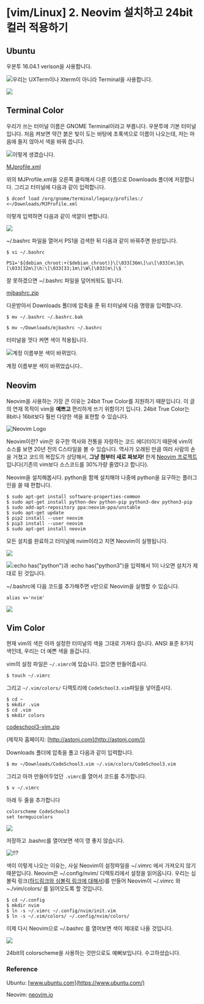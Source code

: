 # [vim/Linux] 2. Neovim 설치하고 24bit 컬러 적용하기
## Ubuntu

우분투 16.04.1 verison을 사용합니다.

![우리는 UXTerm이나 Xterm이 아니라 Terminal을 사용합니다.](https://cdn.myeongjae.kim/blog/2016/10/Screen-Shot-2016-10-01-at-7.44.01-PM.png)

![](https://cdn.myeongjae.kim/blog/2016/10/Screen-Shot-2016-10-01-at-7.44.17-PM.png)

## Terminal Color

우리가 쓰는 터미널 이름은 GNOME Terminal이라고 부릅니다. 우분투에 기본 터미널입니다. 처음 켜보면 약간 붉은 빛이 도는 바탕에 초록색으로 이름이 나오는데, 저는 마음에 들지 않아서 색을 바꿔 씁니다.

![이렇게 생겼습니다.](https://cdn.myeongjae.kim/blog/2016/10/Screen-Shot-2016-10-01-at-7.52.06-PM.png)

[MJprofile.xml](https://myeongjae.kim/blog_contents/2016/10/MJProfile.xml)

위의 MJProfile.xml을 오른쪽 클릭해서 다른 이름으로 Downloads 폴더에 저장합니다. 그리고 터미널에 다음과 같이 입력합니다.

`$ dconf load /org/gnome/terminal/legacy/profiles:/ <~/Downloads/MJProfile.xml`

이렇게 입력하면 다음과 같이 색깔이 변합니다.

![](https://cdn.myeongjae.kim/blog/2016/10/Screen-Shot-2016-10-01-at-8.36.01-PM.png)

 ~/.bashrc 파일을 열어서 PS1을 검색한 뒤 다음과 같이 바꿔주면 완성입니다.

`$ vi ~/.bashrc`

`PS1='${debian_chroot:+($debian_chroot)}\[\033[36m\]\u\[\033[m\]@\[\033[32m\]\h:\[\033[33;1m\]\W\[\033[m\]\$ '`

잘 못하겠으면 ~/.bashrc 파일을 덮어씌워도 됩니다.

[mjbashrc.zip](https://myeongjae.kim/blog_contents/2016/10/mjbashrc.zip)

다운받아서 Downloads 폴더에 압축을 푼 뒤 터미널에 다음 명령을 입력합니다.

`$ mv ~/.bashrc ~/.bashrc.bak`

`$ mv ~/Downloads/mjbashrc ~/.bashrc`

터미널을 껏다 켜면 색이 적용됩니다.

![계정 이름부분 색이 바뀌었다.](https://cdn.myeongjae.kim/blog/2016/10/Screen-Shot-2016-10-01-at-8.54.24-PM.png)

계정 이름부분 색이 바뀌었습니다..

## Neovim

Neovim을 사용하는 가장 큰 이유는 24bit True Color를 지원하기 때문입니다. 이 글의 연재 목적이 vim을 **예쁘고** 편리하게 쓰기 위함이기 입니다. 24bit True Color는 8bit나 16bit보다 훨씬 다양한 색을 표현할 수 있습니다.

![Neovim Logo](https://cdn.myeongjae.kim/blog/2016/10/logo@2x.png)

Neovim이란? vim은 유구한 역사와 전통을 자랑하는 코드 에디터이기 때문에 vim의 소스를 보면 20년 전의 C스타일을 볼 수 있습니다. 역사가 오래된 만큼 여러 사람의 손을 거쳤고 코드의 복잡도가 상당해서, **그냥 첨부터 새로 짜보자!** 한게 [Neovim 프로젝트](https://neovim.io/)입니다(기존의 vim보다 소스코드를 30%가량 줄였다고 합니다).

Neovim을 설치해봅시다. python을 함께 설치해야 나중에 python을 요구하는 플러그인을 쓸 때 편합니다.

```
$ sudo apt-get install software-properties-common
$ sudo apt-get install python-dev python-pip python3-dev python3-pip
$ sudo add-apt-repository ppa:neovim-ppa/unstable
$ sudo apt-get update
$ pip2 install --user neovim
$ pip3 install --user neovim
$ sudo apt-get install neovim
```

모든 설치를 완료하고 터미널에 nvim이라고 치면 Neovim이 실행됩니다.

![](https://cdn.myeongjae.kim/blog/2016/10/Screen-Shot-2016-10-01-at-9.15.56-PM.png)

![:echo has("python")과 :echo has("python3")을 입력해서 1이 나오면 설치가 제대로 된 것입니다.](https://cdn.myeongjae.kim/blog/2016/10/Screen-Shot-2016-10-01-at-9.16.03-PM.png)

~/.bashrc에 다음 코드를 추가해주면 v만으로 Neovim을 실행할 수 있습니다.

`alias v='nvim'`

![](https://cdn.myeongjae.kim/blog/2016/10/Screen-Shot-2016-10-01-at-9.25.47-PM.png)

## Vim Color

현재 vim의 색은 아까 설정한 터미널의 색을 그대로 가져다 씁니다. ANSI 표준 8가지 색인데, 우리는 더 예쁜 색을 쓸겁니다.

vim의 설정 파일은 `~/.vimrc`에 있습니다. 없으면 만들어줍시다.

`$ touch ~/.vimrc`

그리고 `~/.vim/colors/` 디렉토리에 `CodeSchool3.vim`파일을 넣어줍시다.

``` shell
$ cd ~
$ mkdir .vim
$ cd .vim
$ mkdir colors
```

[codeschool3-vim.zip](https://cdn.myeongjae.kim/blog/2016/10/CodeSchool3.vim_.zip)

(제작자 홈페이지: [http://astonj.com](http://astonj.com/))

Downloads 폴더에 압축을 풀고 다음과 같이 입력합니다.

`$ mv ~/Downloads/CodeSchool3.vim ~/.vim/colors/CodeSchool3.vim`

그리고 아까 만들어두었던 `.vimrc`를 열어서 코드를 추가합니다.

`$ v ~/.vimrc`

아래 두 줄을 추가합니다

```
colorscheme CodeSchool3
set termguicolors
```

![](https://cdn.myeongjae.kim/blog/2016/10/Screen-Shot-2016-10-01-at-9.37.48-PM.png)

저장하고 .bashrc를 열어보면 색이 영 좋지 않습니다.

![!!?](https://cdn.myeongjae.kim/blog/2016/10/Screen-Shot-2016-10-09-at-11.23.50-AM.png)

색이 이렇게 나오는 이유는, 사실 Neovim이 설정파일을 ~/.vimrc 에서 가져오지 않기 때문입니다. Neovim은 ~/.config/nvim/  디렉토리에서 설정을 읽어옵니다. 우리는 심볼릭 링크([하드링크와 심볼릭 링크에 대해서](http://eunguru.tistory.com/90))를 만들어 Neovim이 ~/.vimrc 와 ~./vim/colors/ 를 읽어오도록 할 것입니다.
```shell
$ cd ~/.config
$ mkdir nvim
$ ln -s ~/.vimrc ~/.config/nvim/init.vim
$ ln -s ~/.vim/colors/ ~/.config/nvim/colors/
```
이제 다시 Neovim으로 ~/.bashrc 를 열어보면 색이 제대로 나올 것입니다.

![](https://cdn.myeongjae.kim/blog/2016/10/Screen-Shot-2016-10-01-at-9.36.07-PM.png)

24bit의 colorscheme을 사용하는 것만으로도 예뻐보입니다. 수고하셨습니다.

### Reference

Ubuntu: [www.ubuntu.com](https://www.ubuntu.com/)

Neovim: [neovim.io](https://neovim.io/)
